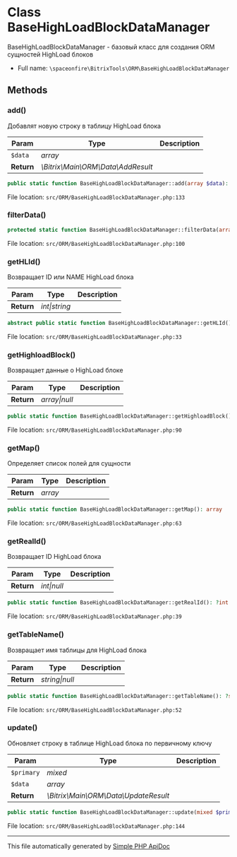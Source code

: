# Class BaseHighLoadBlockDataManager

BaseHighLoadBlockDataManager - базовый класс для создания ORM сущностей HighLoad блоков

-   Full name: `\spaceonfire\BitrixTools\ORM\BaseHighLoadBlockDataManager`

## Methods

### add()

Добавлят новую строку в таблицу HighLoad блока

| Param      | Type                              | Description |
| ---------- | --------------------------------- | ----------- |
| `$data`    | _array_                           |             |
| **Return** | _\Bitrix\Main\ORM\Data\AddResult_ |             |

```php
public static function BaseHighLoadBlockDataManager::add(array $data): mixed
```

File location: `src/ORM/BaseHighLoadBlockDataManager.php:133`

### filterData()

```php
protected static function BaseHighLoadBlockDataManager::filterData(array $data): array
```

File location: `src/ORM/BaseHighLoadBlockDataManager.php:100`

### getHLId()

Возвращает ID или NAME HighLoad блока

| Param      | Type              | Description |
| ---------- | ----------------- | ----------- |
| **Return** | _int&#124;string_ |             |

```php
abstract public static function BaseHighLoadBlockDataManager::getHLId(): mixed
```

File location: `src/ORM/BaseHighLoadBlockDataManager.php:33`

### getHighloadBlock()

Возвращает данные о HighLoad блоке

| Param      | Type              | Description |
| ---------- | ----------------- | ----------- |
| **Return** | _array&#124;null_ |             |

```php
public static function BaseHighLoadBlockDataManager::getHighloadBlock(): ?array
```

File location: `src/ORM/BaseHighLoadBlockDataManager.php:90`

### getMap()

Определяет список полей для сущности

| Param      | Type    | Description |
| ---------- | ------- | ----------- |
| **Return** | _array_ |             |

```php
public static function BaseHighLoadBlockDataManager::getMap(): array
```

File location: `src/ORM/BaseHighLoadBlockDataManager.php:63`

### getRealId()

Возвращает ID HighLoad блока

| Param      | Type            | Description |
| ---------- | --------------- | ----------- |
| **Return** | _int&#124;null_ |             |

```php
public static function BaseHighLoadBlockDataManager::getRealId(): ?int
```

File location: `src/ORM/BaseHighLoadBlockDataManager.php:39`

### getTableName()

Возвращает имя таблицы для HighLoad блока

| Param      | Type               | Description |
| ---------- | ------------------ | ----------- |
| **Return** | _string&#124;null_ |             |

```php
public static function BaseHighLoadBlockDataManager::getTableName(): ?string
```

File location: `src/ORM/BaseHighLoadBlockDataManager.php:52`

### update()

Обновляет строку в таблице HighLoad блока по первичному ключу

| Param      | Type                                 | Description |
| ---------- | ------------------------------------ | ----------- |
| `$primary` | _mixed_                              |             |
| `$data`    | _array_                              |             |
| **Return** | _\Bitrix\Main\ORM\Data\UpdateResult_ |             |

```php
public static function BaseHighLoadBlockDataManager::update(mixed $primary, array $data): mixed
```

File location: `src/ORM/BaseHighLoadBlockDataManager.php:144`

---

This file automatically generated by [Simple PHP ApiDoc](https://github.com/spaceonfire/simple-php-apidoc)
